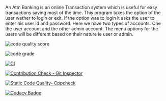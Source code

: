 An Atm Banking is an online Transaction system which is useful for easy transactions saving most of the time. This program takes the option of the user wether to login or exit. If the option was to login it asks the user to enter his user id and password.
Here we have two types of accounts. One the user account and the other admin account. The menu options for the users will be different based on their nature ie user or admin.








![code quality score](https://www.code-inspector.com/project/24891/score/svg)



![code grade](https://www.code-inspector.com/project/24891/status/svg)


[![CI](https://github.com/302471/STEPIN-PROJECT/actions/workflows/main.yml/badge.svg)](https://github.com/302471/STEPIN-PROJECT/actions/workflows/main.yml)



[![Contribution Check - Git Inspector](https://github.com/302471/STEPIN-PROJECT/actions/workflows/Gitinspector.yml/badge.svg)](https://github.com/302471/STEPIN-PROJECT/actions/workflows/Gitinspector.yml)



[![Static Code Quality- Cppcheck](https://github.com/302471/STEPIN-PROJECT/actions/workflows/cpp.yml/badge.svg)](https://github.com/302471/STEPIN-PROJECT/actions/workflows/cpp.yml)


[![Codacy Badge](https://app.codacy.com/project/badge/Grade/baccf2a713e4459fb051b5b484e79d42)](https://www.codacy.com/gh/302471/STEPIN-PROJECT/dashboard?utm_source=github.com&amp;utm_medium=referral&amp;utm_content=302471/STEPIN-PROJECT&amp;utm_campaign=Badge_Grade)




